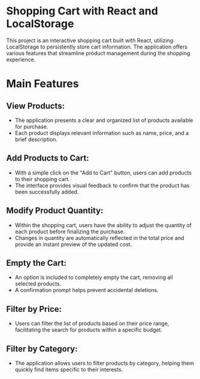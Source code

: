 <h1>Shopping Cart with React and LocalStorage</h1>

This project is an interactive shopping cart built with React, utilizing LocalStorage to persistently store cart information. The application offers various features that streamline product management during the shopping experience.

<h1>Main Features</h1>

<h2>View Products:</h2>
<ul> 
    <li>The application presents a clear and organized list of products available for purchase.</li>
    <li>Each product displays relevant information such as name, price, and a brief description.</li>
</ul>

<h2>Add Products to Cart:</h2>
<ul>
    <li>With a simple click on the "Add to Cart" button, users can add products to their shopping cart.</li>
    <li>The interface provides visual feedback to confirm that the product has been successfully added.</li>
</ul>

<h2>Modify Product Quantity:</h2>
<ul>
    <li>Within the shopping cart, users have the ability to adjust the quantity of each product before finalizing the purchase.</li>
    <li>Changes in quantity are automatically reflected in the total price and provide an instant preview of the updated cost.</li>
</ul>

<h2>Empty the Cart:</h2>
<ul>
    <li>An option is included to completely empty the cart, removing all selected products.</li>
    <li>A confirmation prompt helps prevent accidental deletions.</li>
</ul>

<h2>Filter by Price:</h2>
<ul>
    <li>Users can filter the list of products based on their price range, facilitating the search for products within a specific budget.</li>
</ul>

<h2>Filter by Category:</h2>
<ul>
    <li>The application allows users to filter products by category, helping them quickly find items specific to their interests.</li>
</ul>
